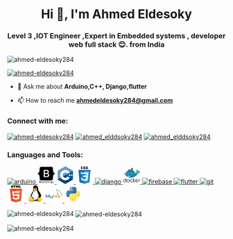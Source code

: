 <h1 align="center">Hi 👋, I'm Ahmed Eldesoky</h1>
<h3 align="center">Level 3 ,IOT Engineer ,Expert in Embedded systems , developer web full stack 😊. from India</h3>

<p align="left"> <img src="https://komarev.com/ghpvc/?username=ahmed-eldesoky284&label=Profile%20views&color=0e75b6&style=flat" alt="ahmed-eldesoky284" /> </p>

<p align="left"> <a href="https://github.com/ryo-ma/github-profile-trophy"><img src="https://github-profile-trophy.vercel.app/?username=ahmed-eldesoky284" alt="ahmed-eldesoky284" /></a> </p>

- 💬 Ask me about **Arduino,C++, Django,flutter**

- 📫 How to reach me **ahmedeldesoky284@gmail.com**

<h3 align="left">Connect with me:</h3>
<p align="left">
<a href="https://linkedin.com/in/ahmed-eldesoky284" target="blank"><img align="center" src="https://raw.githubusercontent.com/rahuldkjain/github-profile-readme-generator/master/src/images/icons/Social/linked-in-alt.svg" alt="ahmed-eldesoky284" height="30" width="40" /></a>
<a href="https://instagram.com/ahmed_elddsoky284" target="blank"><img align="center" src="https://raw.githubusercontent.com/rahuldkjain/github-profile-readme-generator/master/src/images/icons/Social/instagram.svg" alt="ahmed_elddsoky284" height="30" width="40" /></a>
<a href="https://www.threads.net/@ahmed_eldesoky284" target="blank"><img align="center" src="https://seeklogo.com/images/T/threads-logo-9F3F8228AC-seeklogo.com.png?v=638243212870000000" alt="ahmed_elddsoky284" height="30" width="40" /></a>
  
</p>

<h3 align="left">Languages and Tools:</h3>
<p align="left"> <a href="https://www.arduino.cc/" target="_blank" rel="noreferrer"> <img src="https://cdn.worldvectorlogo.com/logos/arduino-1.svg" alt="arduino" width="40" height="40"/> </a> <a href="https://getbootstrap.com" target="_blank" rel="noreferrer"> <img src="https://raw.githubusercontent.com/devicons/devicon/master/icons/bootstrap/bootstrap-plain-wordmark.svg" alt="bootstrap" width="40" height="40"/> </a> <a href="https://www.w3schools.com/cpp/" target="_blank" rel="noreferrer"> <img src="https://raw.githubusercontent.com/devicons/devicon/master/icons/cplusplus/cplusplus-original.svg" alt="cplusplus" width="40" height="40"/> </a> <a href="https://www.w3schools.com/css/" target="_blank" rel="noreferrer"> <img src="https://raw.githubusercontent.com/devicons/devicon/master/icons/css3/css3-original-wordmark.svg" alt="css3" width="40" height="40"/> </a> <a href="https://www.djangoproject.com/" target="_blank" rel="noreferrer"> <img src="https://cdn.worldvectorlogo.com/logos/django.svg" alt="django" width="40" height="40"/> </a> <a href="https://www.docker.com/" target="_blank" rel="noreferrer"> <img src="https://raw.githubusercontent.com/devicons/devicon/master/icons/docker/docker-original-wordmark.svg" alt="docker" width="40" height="40"/> </a> <a href="https://firebase.google.com/" target="_blank" rel="noreferrer"> <img src="https://www.vectorlogo.zone/logos/firebase/firebase-icon.svg" alt="firebase" width="40" height="40"/> </a> <a href="https://flutter.dev" target="_blank" rel="noreferrer"> <img src="https://www.vectorlogo.zone/logos/flutterio/flutterio-icon.svg" alt="flutter" width="40" height="40"/> </a> <a href="https://git-scm.com/" target="_blank" rel="noreferrer"> <img src="https://www.vectorlogo.zone/logos/git-scm/git-scm-icon.svg" alt="git" width="40" height="40"/> </a> <a href="https://www.w3.org/html/" target="_blank" rel="noreferrer"> <img src="https://raw.githubusercontent.com/devicons/devicon/master/icons/html5/html5-original-wordmark.svg" alt="html5" width="40" height="40"/> </a> <a href="https://www.linux.org/" target="_blank" rel="noreferrer"> <img src="https://raw.githubusercontent.com/devicons/devicon/master/icons/linux/linux-original.svg" alt="linux" width="40" height="40"/> </a> <a href="https://www.mysql.com/" target="_blank" rel="noreferrer"> <img src="https://raw.githubusercontent.com/devicons/devicon/master/icons/mysql/mysql-original-wordmark.svg" alt="mysql" width="40" height="40"/> </a> <a href="https://www.python.org" target="_blank" rel="noreferrer"> <img src="https://raw.githubusercontent.com/devicons/devicon/master/icons/python/python-original.svg" alt="python" width="40" height="40"/> </a> </p>

<p><img align="left" src="https://github-readme-stats.vercel.app/api/top-langs?username=ahmed-eldesoky284&show_icons=true&locale=en&layout=compact" alt="ahmed-eldesoky284" /></p>

<p>&nbsp;<img align="center" src="https://github-readme-stats.vercel.app/api?username=ahmed-eldesoky284&show_icons=true&locale=en" alt="ahmed-eldesoky284" /></p>

<p><img align="center" src="https://github-readme-streak-stats.herokuapp.com/?user=ahmed-eldesoky284&" alt="ahmed-eldesoky284" /></p>
